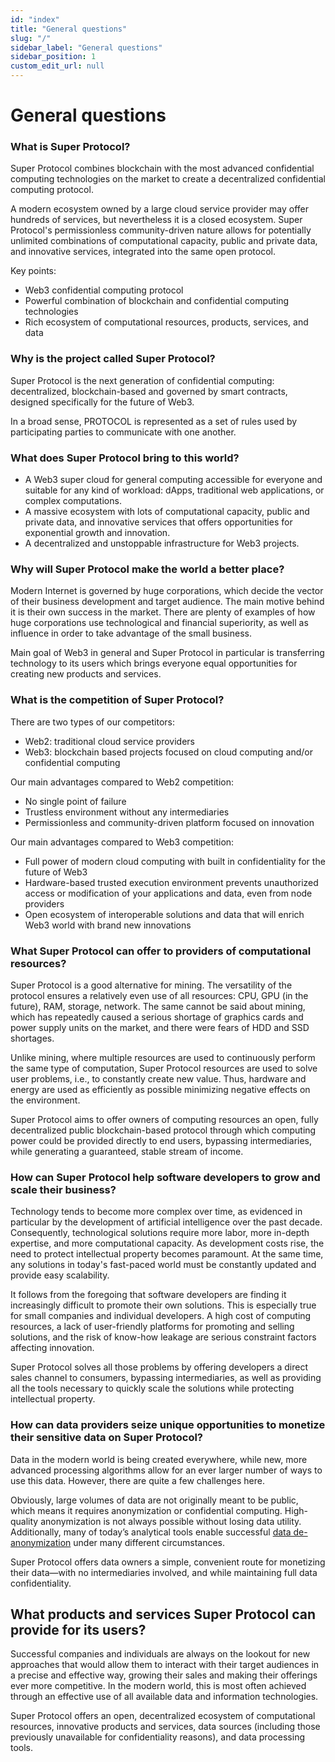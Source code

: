 ```yaml
---
id: "index"
title: "General questions"
slug: "/"
sidebar_label: "General questions"
sidebar_position: 1
custom_edit_url: null
---
```

# General questions
### What is Super Protocol?
Super Protocol combines blockchain with the most advanced confidential computing technologies on the market to create a decentralized confidential computing protocol. 

A modern ecosystem owned by a large cloud service provider may offer hundreds of services, but nevertheless it is a closed ecosystem. Super Protocol's permissionless community-driven nature allows for potentially unlimited combinations of computational capacity, public and private data, and innovative services, integrated into the same open protocol.

Key points:

- Web3 confidential computing protocol
- Powerful combination of blockchain and confidential computing technologies
- Rich ecosystem of computational resources, products, services, and data
### Why is the project called Super Protocol?
Super Protocol is the next generation of confidential computing: decentralized, blockchain-based and governed by smart contracts, designed specifically for the future of Web3.

In a broad sense, PROTOCOL is represented as a set of rules used by participating parties to communicate with one another.
### What does Super Protocol bring to this world?
- A Web3 super cloud for general computing accessible for everyone and suitable for any kind of workload: dApps, traditional web applications, or complex computations.
- A massive ecosystem with lots of computational capacity, public and private data, and innovative services that offers opportunities for exponential growth and innovation.
- A decentralized and unstoppable infrastructure for Web3 projects.
### Why will Super Protocol make the world a better place?
Modern Internet is governed by huge corporations, which decide the vector of their business development and target audience. The main motive behind it is their own success in the market. There are plenty of examples of how huge corporations use technological and financial superiority, as well as influence in order to take advantage of the small business.

Main goal of Web3 in general and Super Protocol in particular is transferring technology to its users which brings everyone equal opportunities for creating new products and services.
### What is the competition of Super Protocol?
There are two types of our competitors:

- Web2: traditional cloud service providers
- Web3: blockchain based projects focused on cloud computing and/or confidential computing

Our main advantages compared to Web2 competition:

- No single point of failure
- Trustless environment without any intermediaries
- Permissionless and community-driven platform focused on innovation

Our main advantages compared to Web3 competition:

- Full power of modern cloud computing with built in confidentiality for the future of Web3
- Hardware-based trusted execution environment prevents unauthorized access or modification of your applications and data, even from node providers
- Open ecosystem of interoperable solutions and data that will enrich Web3 world with brand new innovations
### What Super Protocol can offer to providers of computational resources?
Super Protocol is a good alternative for mining. The versatility of the protocol ensures a relatively even use of all resources: CPU, GPU (in the future), RAM, storage, network. The same cannot be said about mining, which has repeatedly caused a serious shortage of graphics cards and power supply units on the market, and there were fears of HDD and SSD shortages.

Unlike mining, where multiple resources are used to continuously perform the same type of computation, Super Protocol resources are used to solve user problems, i.e., to constantly create new value. Thus, hardware and energy are used as efficiently as possible minimizing negative effects on the environment.

Super Protocol aims to offer owners of computing resources an open, fully decentralized public blockchain-based protocol through which computing power could be provided directly to end users, bypassing intermediaries, while generating a guaranteed, stable stream of income.
### How can Super Protocol help software developers to grow and scale their business?
Technology tends to become more complex over time, as evidenced in particular by the development of artificial intelligence over the past decade. Consequently, technological solutions require more labor, more in-depth expertise, and more computational capacity. As development costs rise, the need to protect intellectual property becomes paramount. At the same time, any solutions in today's fast-paced world must be constantly updated and provide easy scalability.

It follows from the foregoing that software developers are finding it increasingly difficult to promote their own solutions. This is especially true for small companies and individual developers. A high cost of computing resources, a lack of user-friendly platforms for promoting and selling solutions, and the risk of know-how leakage are serious constraint factors affecting innovation.

Super Protocol solves all those problems by offering developers a direct sales channel to consumers, bypassing intermediaries, as well as providing all the tools necessary to quickly scale the solutions while protecting intellectual property.
### How can data providers seize unique opportunities to monetize their sensitive data on Super Protocol?
Data in the modern world is being created everywhere, while new, more advanced processing algorithms allow for an ever larger number of ways to use this data. However, there are quite a few challenges here. 

Obviously, large volumes of data are not originally meant to be public, which means it requires anonymization or confidential computing. High-quality anonymization is not always possible without losing data utility. Additionally, many of today’s analytical tools enable successful [data de-anonymization](https://www.cs.utexas.edu/~shmat/shmat_oak09.pdf) under many different circumstances.

Super Protocol offers data owners a simple, convenient route for monetizing their data—with no intermediaries involved, and while maintaining full data confidentiality.
## What products and services Super Protocol can provide for its users?
Successful companies and individuals are always on the lookout for new approaches that would allow them to interact with their target audiences in a precise and effective way, growing their sales and making their offerings ever more competitive. In the modern world, this is most often achieved through an effective use of all available data and information technologies.

Super Protocol offers an open, decentralized ecosystem of computational resources, innovative products and services, data sources (including those previously unavailable for confidentiality reasons), and data processing tools.